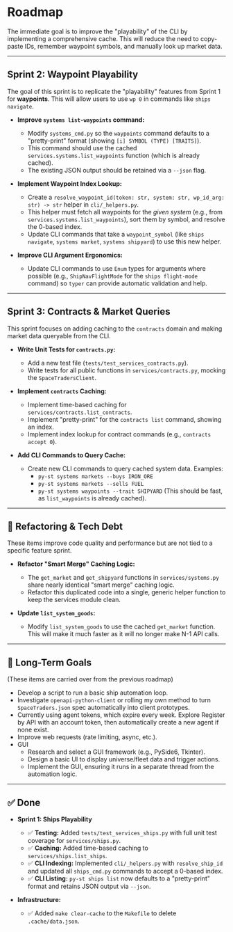 # Roadmap

The immediate goal is to improve the "playability" of the CLI by implementing a comprehensive cache. This will reduce the need to copy-paste IDs, remember waypoint symbols, and manually look up market data.

---

## Sprint 2: Waypoint Playability

The goal of this sprint is to replicate the "playability" features from Sprint 1 for **waypoints**. This will allow users to use `wp 0` in commands like `ships navigate`.

* **Improve `systems list-waypoints` command:**
    * Modify `systems_cmd.py` so the `waypoints` command defaults to a "pretty-print" format (showing `[i] SYMBOL (TYPE) [TRAITS]`).
    * This command should use the cached `services.systems.list_waypoints` function (which is already cached).
    * The existing JSON output should be retained via a `--json` flag.

* **Implement Waypoint Index Lookup:**
    * Create a `resolve_waypoint_id(token: str, system: str, wp_id_arg: str) -> str` helper in `cli/_helpers.py`.
    * This helper must fetch all waypoints for the *given system* (e.g., from `services.systems.list_waypoints`), sort them by symbol, and resolve the 0-based index.
    * Update CLI commands that take a `waypoint_symbol` (like `ships navigate`, `systems market`, `systems shipyard`) to use this new helper.

* **Improve CLI Argument Ergonomics:**
    * Update CLI commands to use `Enum` types for arguments where possible (e.g., `ShipNavFlightMode` for the `ships flight-mode` command) so `typer` can provide automatic validation and help.

---

## Sprint 3: Contracts & Market Queries

This sprint focuses on adding caching to the `contracts` domain and making market data queryable from the CLI.

* **Write Unit Tests for `contracts.py`:**
    * Add a new test file (`tests/test_services_contracts.py`).
    * Write tests for all public functions in `services/contracts.py`, mocking the `SpaceTradersClient`.

* **Implement `contracts` Caching:**
    * Implement time-based caching for `services/contracts.list_contracts`.
    * Implement "pretty-print" for the `contracts list` command, showing an index.
    * Implement index lookup for contract commands (e.g., `contracts accept 0`).

* **Add CLI Commands to Query Cache:**
    * Create new CLI commands to query cached system data. Examples:
        * `py-st systems markets --buys IRON_ORE`
        * `py-st systems markets --sells FUEL`
        * `py-st systems waypoints --trait SHIPYARD` (This should be fast, as `list_waypoints` is already cached).

---

## 🧹 Refactoring & Tech Debt

These items improve code quality and performance but are not tied to a specific feature sprint.

* **Refactor "Smart Merge" Caching Logic:**
    * The `get_market` and `get_shipyard` functions in `services/systems.py` share nearly identical "smart merge" caching logic.
    * Refactor this duplicated code into a single, generic helper function to keep the services module clean.

* **Update `list_system_goods`:**
    * Modify `list_system_goods` to use the cached `get_market` function. This will make it much faster as it will no longer make N-1 API calls.

---

## 🔭 Long-Term Goals

(These items are carried over from the previous roadmap)

* Develop a script to run a basic ship automation loop.
* Investigate `openapi-python-client` or rolling my own method to turn `SpaceTraders.json` spec automatically into client prototypes.
* Currently using agent tokens, which expire every week. Explore Register by API with an account token, then automatically create a new agent if none exist.
* Improve web requests (rate limiting, async, etc.).
* GUI
    * Research and select a GUI framework (e.g., PySide6, Tkinter).
    * Design a basic UI to display universe/fleet data and trigger actions.
    * Implement the GUI, ensuring it runs in a separate thread from the automation logic.
 
---

## ✅ Done

* **Sprint 1: Ships Playability**
    * ✅ **Testing:** Added `tests/test_services_ships.py` with full unit test coverage for `services/ships.py`.
    * ✅ **Caching:** Added time-based caching to `services/ships.list_ships`.
    * ✅ **CLI Indexing:** Implemented `cli/_helpers.py` with `resolve_ship_id` and updated all `ships_cmd.py` commands to accept a 0-based index.
    * ✅ **CLI Listing:** `py-st ships list` now defaults to a "pretty-print" format and retains JSON output via `--json`.

* **Infrastructure:**
    * ✅ Added `make clear-cache` to the `Makefile` to delete `.cache/data.json`.
